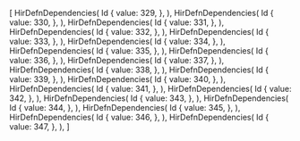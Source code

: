 [
    HirDefnDependencies(
        Id {
            value: 329,
        },
    ),
    HirDefnDependencies(
        Id {
            value: 330,
        },
    ),
    HirDefnDependencies(
        Id {
            value: 331,
        },
    ),
    HirDefnDependencies(
        Id {
            value: 332,
        },
    ),
    HirDefnDependencies(
        Id {
            value: 333,
        },
    ),
    HirDefnDependencies(
        Id {
            value: 334,
        },
    ),
    HirDefnDependencies(
        Id {
            value: 335,
        },
    ),
    HirDefnDependencies(
        Id {
            value: 336,
        },
    ),
    HirDefnDependencies(
        Id {
            value: 337,
        },
    ),
    HirDefnDependencies(
        Id {
            value: 338,
        },
    ),
    HirDefnDependencies(
        Id {
            value: 339,
        },
    ),
    HirDefnDependencies(
        Id {
            value: 340,
        },
    ),
    HirDefnDependencies(
        Id {
            value: 341,
        },
    ),
    HirDefnDependencies(
        Id {
            value: 342,
        },
    ),
    HirDefnDependencies(
        Id {
            value: 343,
        },
    ),
    HirDefnDependencies(
        Id {
            value: 344,
        },
    ),
    HirDefnDependencies(
        Id {
            value: 345,
        },
    ),
    HirDefnDependencies(
        Id {
            value: 346,
        },
    ),
    HirDefnDependencies(
        Id {
            value: 347,
        },
    ),
]
